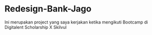# Redesign-Bank-Jago
Ini merupakan project yang saya kerjakan ketika mengikuti Bootcamp di Digitalent Scholarship X Skilvul
